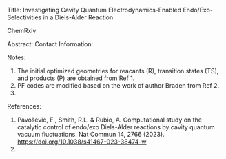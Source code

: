 Title: Investigating Cavity Quantum Electrodynamics-Enabled Endo/Exo- Selectivities in a Diels-Alder Reaction

ChemRxiv

Abstract:
Contact Information:

Notes:
1. The initial optimized geometries for reacants (R), transition states (TS), and products (P) are obtained from Ref 1. 
2. PF codes are modified based on the work of author Braden from Ref 2.
3.

References:
1. Pavošević, F., Smith, R.L. & Rubio, A. Computational study on the catalytic control of endo/exo Diels-Alder reactions by cavity quantum vacuum fluctuations. Nat Commun 14, 2766 (2023). https://doi.org/10.1038/s41467-023-38474-w
2. 
